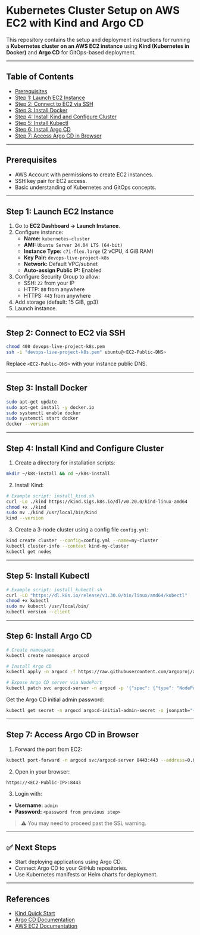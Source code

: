 
# Kubernetes Cluster Setup on AWS EC2 with Kind and Argo CD

This repository contains the setup and deployment instructions for running a **Kubernetes cluster on an AWS EC2 instance** using **Kind (Kubernetes in Docker)** and **Argo CD** for GitOps-based deployment.

---

## Table of Contents

- [Prerequisites](#prerequisites)
- [Step 1: Launch EC2 Instance](#step-1-launch-ec2-instance)
- [Step 2: Connect to EC2 via SSH](#step-2-connect-to-ec2-via-ssh)
- [Step 3: Install Docker](#step-3-install-docker)
- [Step 4: Install Kind and Configure Cluster](#step-4-install-kind-and-configure-cluster)
- [Step 5: Install Kubectl](#step-5-install-kubectl)
- [Step 6: Install Argo CD](#step-6-install-argo-cd)
- [Step 7: Access Argo CD in Browser](#step-7-access-argo-cd-in-browser)

---

## Prerequisites

- AWS Account with permissions to create EC2 instances.
- SSH key pair for EC2 access.
- Basic understanding of Kubernetes and GitOps concepts.

---

## Step 1: Launch EC2 Instance

1. Go to **EC2 Dashboard → Launch Instance**.
2. Configure instance:
   - **Name:** `kubernetes-cluster`
   - **AMI:** `Ubuntu Server 24.04 LTS (64-bit)`
   - **Instance Type:** `c7i-flex.large` (2 vCPU, 4 GiB RAM)
   - **Key Pair:** `devops-live-project-k8s`
   - **Network:** Default VPC/subnet
   - **Auto-assign Public IP:** Enabled
3. Configure Security Group to allow:
   - SSH: `22` from your IP
   - HTTP: `80` from anywhere
   - HTTPS: `443` from anywhere
4. Add storage (default: 15 GiB, gp3)
5. Launch instance.

---

## Step 2: Connect to EC2 via SSH

```bash
chmod 400 devops-live-project-k8s.pem
ssh -i "devops-live-project-k8s.pem" ubuntu@<EC2-Public-DNS>
````

Replace `<EC2-Public-DNS>` with your instance public DNS.

---

## Step 3: Install Docker

```bash
sudo apt-get update
sudo apt-get install -y docker.io
sudo systemctl enable docker
sudo systemctl start docker
docker --version
```

---

## Step 4: Install Kind and Configure Cluster

1. Create a directory for installation scripts:

```bash
mkdir ~/k8s-install && cd ~/k8s-install
```

2. Install Kind:

```bash
# Example script: install_kind.sh
curl -Lo ./kind https://kind.sigs.k8s.io/dl/v0.20.0/kind-linux-amd64
chmod +x ./kind
sudo mv ./kind /usr/local/bin/kind
kind --version
```

3. Create a 3-node cluster using a config file `config.yml`:

```bash
kind create cluster --config=config.yml --name=my-cluster
kubectl cluster-info --context kind-my-cluster
kubectl get nodes
```

---

## Step 5: Install Kubectl

```bash
# Example script: install_kubectl.sh
curl -LO "https://dl.k8s.io/release/v1.30.0/bin/linux/amd64/kubectl"
chmod +x kubectl
sudo mv kubectl /usr/local/bin/
kubectl version --client
```

---

## Step 6: Install Argo CD

```bash
# Create namespace
kubectl create namespace argocd

# Install Argo CD
kubectl apply -n argocd -f https://raw.githubusercontent.com/argoproj/argo-cd/stable/manifests/install.yaml

# Expose Argo CD server via NodePort
kubectl patch svc argocd-server -n argocd -p '{"spec": {"type": "NodePort"}}'
```

Get the Argo CD initial admin password:

```bash
kubectl get secret -n argocd argocd-initial-admin-secret -o jsonpath="{.data.password}" | base64 -d && echo
```

---

## Step 7: Access Argo CD in Browser

1. Forward the port from EC2:

```bash
kubectl port-forward -n argocd svc/argocd-server 8443:443 --address=0.0.0.0
```

2. Open in your browser:

```
https://<EC2-Public-IP>:8443
```

3. Login with:

* **Username:** `admin`
* **Password:** `<password from previous step>`

> ⚠️ You may need to proceed past the SSL warning.

---

## ✅ Next Steps

* Start deploying applications using Argo CD.
* Connect Argo CD to your GitHub repositories.
* Use Kubernetes manifests or Helm charts for deployment.

---

## References

* [Kind Quick Start](https://kind.sigs.k8s.io/docs/user/quick-start/)
* [Argo CD Documentation](https://argo-cd.readthedocs.io/en/stable/)
* [AWS EC2 Documentation](https://docs.aws.amazon.com/ec2/index.html)
